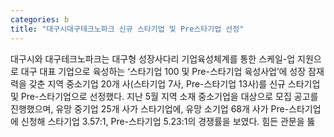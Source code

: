 ```yaml
---
categories: b
title: "대구시대구테크노파크 신규 스타기업 및 Pre스타기업 선정"
---
```

대구시와 대구테크노파크는 대구형 성장사다리 기업육성체계를 통한 스케일-업 지원으로 대구 대표 기업으로 육성하는 ‘스타기업 100 및 Pre-스타기업 육성사업’에 성장 잠재력을 갖춘 지역 중소기업 20개 사(스타기업 7사, Pre-스타기업 13사)를 신규 스타기업 및 Pre-스타기업으로 선정했다. 지난 5월 지역 소재 중소기업을 대상으로 모집 공고를 진행했으며, 유망 중기업 25개 사가 스타기업에, 유망 소기업 68개 사가 Pre-스타기업에 신청해 스타기업 3.57:1, Pre-스타기업 5.23:1의 경쟁률을 보였다. 힘든 관문을 뚫